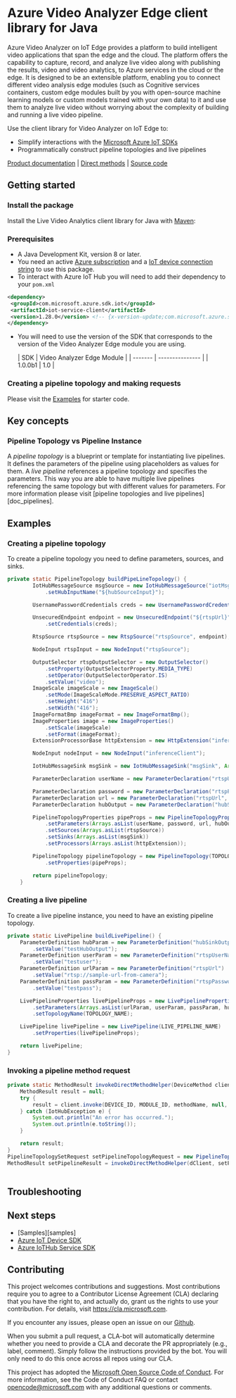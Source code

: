 # Azure Video Analyzer Edge client library for Java

Azure Video Analyzer on IoT Edge provides a platform to build intelligent video applications that span the edge and the cloud. The platform offers the capability to capture, record, and analyze live video along with publishing the results, video and video analytics, to Azure services in the cloud or the edge. It is designed to be an extensible platform, enabling you to connect different video analysis edge modules (such as Cognitive services containers, custom edge modules built by you with open-source machine learning models or custom models trained with your own data) to it and use them to analyze live video without worrying about the complexity of building and running a live video pipeline.

Use the client library for Video Analyzer on IoT Edge to:

- Simplify interactions with the [Microsoft Azure IoT SDKs](https://github.com/azure/azure-iot-sdks)
- Programmatically construct pipeline topologies and live pipelines

[Product documentation][doc_product] | [Direct methods][doc_direct_methods] | [Source code][source]

## Getting started

### Install the package

Install the Live Video Analytics client library for Java with [Maven](maven_source):

### Prerequisites

- A Java Development Kit, version 8 or later.
- You need an active [Azure subscription][azure_sub] and a [IoT device connection string][iot_device_connection_string] to use this package.
- To interact with Azure IoT Hub you will need to add their dependency to your `pom.xml`

 ```xml
<dependency>
  <groupId>com.microsoft.azure.sdk.iot</groupId>
  <artifactId>iot-service-client</artifactId>
  <version>1.28.0</version> <!-- {x-version-update;com.microsoft.azure.sdk.iot:iot-service-client;external_dependency} -->
</dependency>
```

- You will need to use the version of the SDK that corresponds to the version of the Video Analyzer Edge module you are using.

  | SDK     | Video Analyzer Edge Module |
      | ------- | --------------- |
  | 1.0.0b1 | 1.0             |

### Creating a pipeline topology and making requests

Please visit the [Examples](#examples) for starter code.

## Key concepts

### Pipeline Topology vs Pipeline Instance

A _pipeline topology_ is a blueprint or template for instantiating live pipelines. It defines the parameters of the pipeline using placeholders as values for them. A _live pipeline_ references a pipeline topology and specifies the parameters. This way you are able to have multiple live pipelines referencing the same topology but with different values for parameters. For more information please visit [pipeline topologies and live pipelines][doc_pipelines].

## Examples

### Creating a pipeline topology

To create a pipeline topology you need to define parameters, sources, and sinks.

```java
private static PipelineTopology buildPipeLineTopology() {
        IotHubMessageSource msgSource = new IotHubMessageSource("iotMsgSource")
            .setHubInputName("${hubSourceInput}");

        UsernamePasswordCredentials creds = new UsernamePasswordCredentials("${rtspUsername}", "${rtspPassword}");

        UnsecuredEndpoint endpoint = new UnsecuredEndpoint("${rtspUrl}")
            .setCredentials(creds);

        RtspSource rtspSource = new RtspSource("rtspSource", endpoint);

        NodeInput rtspInput = new NodeInput("rtspSource");

        OutputSelector rtspOutputSelector = new OutputSelector()
            .setProperty(OutputSelectorProperty.MEDIA_TYPE)
            .setOperator(OutputSelectorOperator.IS)
            .setValue("video");
        ImageScale imageScale = new ImageScale()
            .setMode(ImageScaleMode.PRESERVE_ASPECT_RATIO)
            .setHeight("416")
            .setWidth("416");
        ImageFormatBmp imageFormat = new ImageFormatBmp();
        ImageProperties image = new ImageProperties()
            .setScale(imageScale)
            .setFormat(imageFormat);
        ExtensionProcessorBase httpExtension = new HttpExtension("inferenceClient", Arrays.asList(rtspInput), endpoint, image);

        NodeInput nodeInput = new NodeInput("inferenceClient");

        IotHubMessageSink msgSink = new IotHubMessageSink("msgSink", Arrays.asList(nodeInput),"${hubSinkOutputName}");

        ParameterDeclaration userName = new ParameterDeclaration("rtspUserName", ParameterType.STRING);

        ParameterDeclaration password = new ParameterDeclaration("rtspPassword", ParameterType.SECRET_STRING);
        ParameterDeclaration url = new ParameterDeclaration("rtspUrl", ParameterType.STRING);
        ParameterDeclaration hubOutput = new ParameterDeclaration("hubSinkOutputName", ParameterType.STRING);

        PipelineTopologyProperties pipeProps = new PipelineTopologyProperties()
            .setParameters(Arrays.asList(userName, password, url, hubOutput))
            .setSources(Arrays.asList(rtspSource))
            .setSinks(Arrays.asList(msgSink))
            .setProcessors(Arrays.asList(httpExtension));

        PipelineTopology pipelineTopology = new PipelineTopology(TOPOLOGY_NAME)
            .setProperties(pipeProps);

        return pipelineTopology;
    }
```

### Creating a live pipeline

To create a live pipeline instance, you need to have an existing pipeline topology.

```java
private static LivePipeline buildLivePipeline() {
    ParameterDefinition hubParam = new ParameterDefinition("hubSinkOutputName")
        .setValue("testHubOutput");
    ParameterDefinition userParam = new ParameterDefinition("rtspUserName")
        .setValue("testuser");
    ParameterDefinition urlParam = new ParameterDefinition("rtspUrl")
        .setValue("rtsp://sample-url-from-camera");
    ParameterDefinition passParam = new ParameterDefinition("rtspPassword")
        .setValue("testpass");

    LivePipelineProperties livePipelineProps = new LivePipelineProperties()
        .setParameters(Arrays.asList(urlParam, userParam, passParam, hubParam))
        .setTopologyName(TOPOLOGY_NAME);

    LivePipeline livePipeline = new LivePipeline(LIVE_PIPELINE_NAME)
        .setProperties(livePipelineProps);

    return livePipeline;
}

```

### Invoking a pipeline method request

```java
private static MethodResult invokeDirectMethodHelper(DeviceMethod client, String methodName, String payload) throws IOException, IotHubException {
    MethodResult result = null;
    try {
        result = client.invoke(DEVICE_ID, MODULE_ID, methodName, null, null, payload);
    } catch (IotHubException e) {
        System.out.println("An error has occurred.");
        System.out.println(e.toString());
    }

    return result;
}
PipelineTopologySetRequest setPipelineTopologyRequest = new PipelineTopologySetRequest(pipelineTopology);
MethodResult setPipelineResult = invokeDirectMethodHelper(dClient, setPipelineTopologyRequest.getMethodName(), setPipelineTopologyRequest.getPayloadAsJson());
        
```

## Troubleshooting

## Next steps

- [Samples][samples]
- [Azure IoT Device SDK][iot-device-sdk]
- [Azure IoTHub Service SDK][iot-hub-sdk]

## Contributing

This project welcomes contributions and suggestions. Most contributions require
you to agree to a Contributor License Agreement (CLA) declaring that you have
the right to, and actually do, grant us the rights to use your contribution.
For details, visit https://cla.microsoft.com.

If you encounter any issues, please open an issue on our [Github][github-page-issues].

When you submit a pull request, a CLA-bot will automatically determine whether
you need to provide a CLA and decorate the PR appropriately (e.g., label,
comment). Simply follow the instructions provided by the bot. You will only
need to do this once across all repos using our CLA.

This project has adopted the
[Microsoft Open Source Code of Conduct][code_of_conduct]. For more information,
see the Code of Conduct FAQ or contact opencode@microsoft.com with any
additional questions or comments.

<!-- LINKS -->

[azure_cli]: https://docs.microsoft.com/cli/azure
[azure_sub]: https://azure.microsoft.com/free/
[cla]: https://cla.microsoft.com
[code_of_conduct]: https://opensource.microsoft.com/codeofconduct/
[coc_faq]: https://opensource.microsoft.com/codeofconduct/faq/
[coc_contact]: mailto:opencode@microsoft.com
[maven_source]: TODO://link-to-maven-source

[package]: TODO://link-to-published-package

[source]: https://github.com/Azure/azure-sdk-for-js/tree/master/sdk/videoanalyzer/

[doc_direct_methods]: TODO://link
[doc_product]: TODO://link
[doc_pipeline]: TODO://link
[iot_device_connection_string]: TODO://link

[iot-device-sdk]: https://search.maven.org/search?q=a:iot-service-client
[iot-hub-sdk]: https://github.com/Azure/azure-iot-sdk-java
[github-page-issues]: https://github.com/Azure/azure-sdk-for-python/issues
